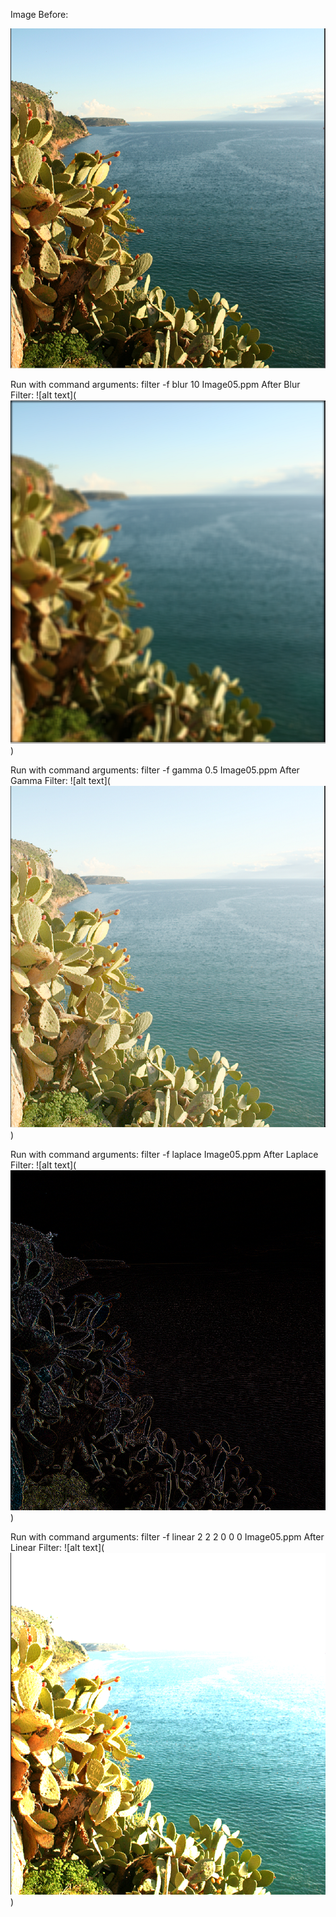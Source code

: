 Image Before:

![alt text1](3rd/C++/img/before.PNG)

Run with command arguments: filter -f blur 10 Image05.ppm
After Blur Filter:
![alt text](![alt text](3rd/C++/img/blur.PNG))

Run with command arguments: filter -f gamma 0.5 Image05.ppm
After Gamma Filter:
![alt text](![alt text](3rd/C++/img/gamma.PNG))

Run with command arguments: filter -f laplace Image05.ppm
After Laplace Filter:
![alt text](![alt text](3rd/C++/img/laplace.PNG))

Run with command arguments: filter -f linear 2 2 2 0 0 0 Image05.ppm
After Linear Filter:
![alt text](![alt text](3rd/C++/img/linear.PNG))
